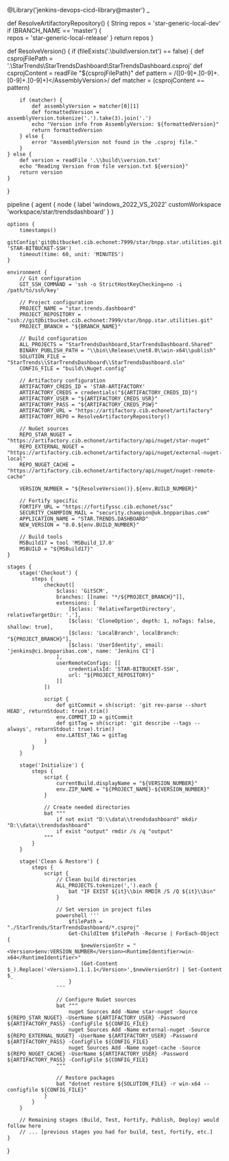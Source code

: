 @Library('jenkins-devops-cicd-library@master') _

def ResolveArtifactoryRepository() {
    String repos = 'star-generic-local-dev'
    if (BRANCH_NAME == 'master') {        
        repos = 'star-generic-local-release'
    }
    return repos
}

def ResolveVersion() {
    if (fileExists('.\\build\\version.txt') == false) { 
        def csprojFilePath = '.\\StarTrends\\StarTrendsDashboard\\StarTrendsDashboard.csproj'
        def csprojContent = readFile "${csprojFilePath}"
        def pattern = /<AssemblyVersion>([0-9]+\.[0-9]+\.[0-9]+\.[0-9]+)<\/AssemblyVersion>/
        def matcher = (csprojContent =~ pattern)

        if (matcher) {
            def assemblyVersion = matcher[0][1]
            def formattedVersion = assemblyVersion.tokenize('.').take(3).join('.')
            echo "Version info from AssemblyVersion: ${formattedVersion}"
            return formattedVersion
        } else {
            error "AssemblyVersion not found in the .csproj file."
        }
    } else {
        def version = readFile '.\\build\\version.txt'
        echo "Reading Version from file version.txt ${version}"
        return version
    }
}

pipeline {
    agent {
        node {
            label 'windows_2022_VS_2022'
            customWorkspace 'workspace/star/trendsdashboard'
        }
    }
    
    options {
        timestamps()
        gitConfig('git@bitbucket.cib.echonet:7999/star/bnpp.star.utilities.git', 'STAR-BITBUCKET-SSH')
        timeout(time: 60, unit: 'MINUTES')
    }    

    environment {
        // Git configuration
        GIT_SSH_COMMAND = 'ssh -o StrictHostKeyChecking=no -i /path/to/ssh/key'
        
        // Project configuration
        PROJECT_NAME = "star.trends.dashboard"
        PROJECT_REPOSITORY = "ssh://git@bitbucket.cib.echonet:7999/star/bnpp.star.utilities.git"
        PROJECT_BRANCH = "${BRANCH_NAME}"
        
        // Build configuration
        ALL_PROJECTS = "StarTrendsDashboard,StarTrendsDashboard.Shared"
        BINARY_PUBLISH_PATH = "\\bin\\Release\\net8.0\\win-x64\\publish"
        SOLUTION_FILE = "StarTrends\\StarTrendsDashboard\\StarTrendsDashboard.sln"
        CONFIG_FILE = "build\\Nuget.config"
        
        // Artifactory configuration
        ARTIFACTORY_CREDS_ID = 'STAR-ARTIFACTORY'
        ARTIFACTORY_CREDS = credentials("${ARTIFACTORY_CREDS_ID}")
        ARTIFACTORY_USER = "${ARTIFACTORY_CREDS_USR}"
        ARTIFACTORY_PASS = "${ARTIFACTORY_CREDS_PSW}"
        ARTIFACTORY_URL = "https://artifactory.cib.echonet/artifactory"
        ARTIFACTORY_REPO = ResolveArtifactoryRepository()
        
        // NuGet sources
        REPO_STAR_NUGET = "https://artifactory.cib.echonet/artifactory/api/nuget/star-nuget"
        REPO_EXTERNAL_NUGET = "https://artifactory.cib.echonet/artifactory/api/nuget/external-nuget-local"
        REPO_NUGET_CACHE = "https://artifactory.cib.echonet/artifactory/api/nuget/nuget-remote-cache"
        
        VERSION_NUMBER = "${ResolveVersion()}.${env.BUILD_NUMBER}"
        
        // Fortify specific
        FORTIFY_URL = "https://fortifyssc.cib.echonet/ssc"
        SECURITY_CHAMPION_MAIL = "security.champion@uk.bnpparibas.com"
        APPLICATION_NAME = "STAR.TRENDS.DASHBOARD"
        NEW_VERSION = "0.0.${env.BUILD_NUMBER}"
        
        // Build tools
        MSBuild17 = tool 'MSBuild_17.0'
        MSBUILD = "${MSBuild17}"
    }

    stages {
        stage('Checkout') {
            steps {
                checkout([
                    $class: 'GitSCM',
                    branches: [[name: "*/${PROJECT_BRANCH}"]],
                    extensions: [
                        [$class: 'RelativeTargetDirectory', relativeTargetDir: '.'],
                        [$class: 'CloneOption', depth: 1, noTags: false, shallow: true],
                        [$class: 'LocalBranch', localBranch: "${PROJECT_BRANCH}"],
                        [$class: 'UserIdentity', email: 'jenkins@ci.bnpparibas.com', name: 'Jenkins CI']
                    ],
                    userRemoteConfigs: [[
                        credentialsId: 'STAR-BITBUCKET-SSH',
                        url: "${PROJECT_REPOSITORY}"
                    ]]
                ])
                
                script {
                    def gitCommit = sh(script: 'git rev-parse --short HEAD', returnStdout: true).trim()
                    env.COMMIT_ID = gitCommit
                    def gitTag = sh(script: 'git describe --tags --always', returnStdout: true).trim()
                    env.LATEST_TAG = gitTag
                }
            }
        }

        stage('Initialize') {
            steps {
                script {
                    currentBuild.displayName = "${VERSION_NUMBER}"
                    env.ZIP_NAME = "${PROJECT_NAME}-${VERSION_NUMBER}"
                }
                
                // Create needed directories
                bat """
                    if not exist "D:\\data\\trendsdashboard" mkdir "D:\\data\\trendsdashboard"
                    if exist "output" rmdir /s /q "output"
                """
            }
        }

        stage('Clean & Restore') {
            steps {
                script {
                    // Clean build directories
                    ALL_PROJECTS.tokenize(',').each {
                        bat "IF EXIST ${it}\\bin RMDIR /S /Q ${it}\\bin"
                    }
                    
                    // Set version in project files
                    powershell '''
                        $filePath = "./StarTrends/StarTrendsDashboard/*.csproj"
                        Get-ChildItem $filePath -Recurse | ForEach-Object {
                            $newVersionStr = "<Version>$env:VERSION_NUMBER</Version><RuntimeIdentifier>win-x64</RuntimeIdentifier>"
                            (Get-Content $_).Replace('<Version>1.1.1.1</Version>',$newVersionStr) | Set-Content $_
                        }
                    '''
                    
                    // Configure NuGet sources
                    bat """
                        nuget Sources Add -Name star-nuget -Source ${REPO_STAR_NUGET} -UserName ${ARTIFACTORY_USER} -Password ${ARTIFACTORY_PASS} -ConfigFile ${CONFIG_FILE}
                        nuget Sources Add -Name external-nuget -Source ${REPO_EXTERNAL_NUGET} -UserName ${ARTIFACTORY_USER} -Password ${ARTIFACTORY_PASS} -ConfigFile ${CONFIG_FILE}
                        nuget Sources Add -Name nuget-cache -Source ${REPO_NUGET_CACHE} -UserName ${ARTIFACTORY_USER} -Password ${ARTIFACTORY_PASS} -ConfigFile ${CONFIG_FILE}
                    """
                    
                    // Restore packages
                    bat "dotnet restore ${SOLUTION_FILE} -r win-x64 --configfile ${CONFIG_FILE}"
                }
            }
        }

        // Remaining stages (Build, Test, Fortify, Publish, Deploy) would follow here
        // ... [previous stages you had for build, test, fortify, etc.]
    }
}
